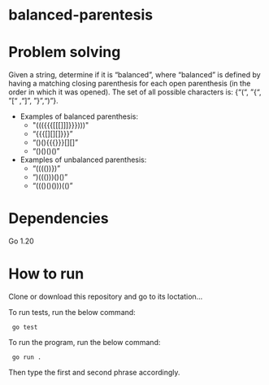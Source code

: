 # balanced-parentesis

# Problem solving
Given a string, determine if it is “balanced”, where “balanced” is defined by having a matching closing parenthesis for each open parenthesis (in the order in which it was opened). The set of all possible characters is: {“(“, ”{“, ”[“ ,“]”, ”}”,“)”}.

- Examples of balanced parenthesis:
  - "((({{{[[[]]]}}})))"
  - “{{{[][][]}}}”
  - “()(){{{}}}[][]”
  - “()()()()”
- Examples of unbalanced parenthesis:
  - “(((())})”
  - “)((()))()()”
  - “((()()()))(()”

# Dependencies
Go 1.20

# How to run
Clone or download this repository and go to its loctation...

To run tests, run the below command:

``` go test```

To run the program, run the below command:

``` go run .```

Then type the first and second phrase accordingly.